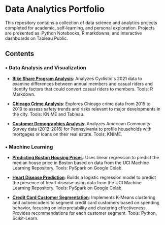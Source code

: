 # Data Analytics Portfolio

This repository contains a collection of data science and analytics projects completed for academic, self-learning, and personal exploration. Projects are presented as iPython Notebooks, R markdowns, and interactive dashboards on Tableau Public.

## Contents

### • Data Analysis and Visualization

* **[Bike Share Program Analysis](https://github.com/tnflynt/Data_Analytics_Portfolio/blob/main/Bike%20share%20program%20analysis.Rmd)**: Analyzes Cyclistic's 2021 data to examine differences between annual members and casual riders and identify factors that could convert casual riders to members. Tools: R Markdown.

* **[Chicago Crime Analysis](https://public.tableau.com/app/profile/trinh.flynt/viz/ChicagoCrime2015-2019/Story2)**: Explores Chicago crime data from 2015 to 2019 to assess safety trends and risks relevant to major developments in the city. Tools: KNIME and Tableau.

* **[Customer Demographics Analysis](https://github.com/tnflynt/Data_Analytics_Portfolio/blob/main/Customer%20Demographics%20Analysis_KNIME.pdf)**: Analyzes American Community Survey data (2012-2016) for Pennsylvania to profile households with mortgages or loans on their real estate. Tools: KNIME.

### • Machine Learning

* **[Predicting Boston Housing Prices](https://github.com/tnflynt/Data_Analytics_Portfolio/blob/main/Boston_house_price_prediction.ipynb)**: Uses linear regression to predict the median house price in Boston based on data from the UCI Machine Learning Repository. Tools: PySpark on Google Colab.

* **[Heart Disease Prediction](https://github.com/tnflynt/Data_Analytics_Portfolio/blob/main/Heart_disease_prediction.ipynb)**: Builds a logistic regression model to predict the presence of heart disease using data from the UCI Machine Learning Repository. Tools: PySpark on Google Colab.

* **[Credit Card Customer Segmentation](https://github.com/tnflynt/Data_Analytics_Portfolio/blob/main/Credit_Card_Customer_Segmentation.ipynb)**: Implements K-Means clustering and autoencoders to segment credit card customers based on spending behavior, focusing on interpretability and clustering effectiveness. Provides recommendations for each customer segment. Tools: Python, Scikit-Learn.
